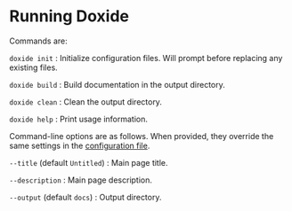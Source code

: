 # Running Doxide

Commands are:

`doxide init`
:   Initialize configuration files. Will prompt before replacing any existing files.

`doxide build`
:   Build documentation in the output directory.

`doxide clean`
:   Clean the output directory.

`doxide help`
:   Print usage information.

Command-line options are as follows. When provided, they override the same settings in the [configuration file](configuring.md).

`--title` (default `Untitled`)
:   Main page title.

`--description`
:   Main page description.

`--output` (default `docs`)
:   Output directory.
